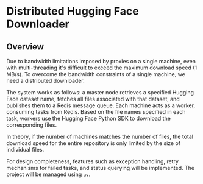 # Distributed Hugging Face Downloader

## Overview

Due to bandwidth limitations imposed by proxies on a single machine, even with multi-threading it's difficult to exceed the maximum download speed (1 MB/s). To overcome the bandwidth constraints of a single machine, we need a distributed downloader.

The system works as follows: a master node retrieves a specified Hugging Face dataset name, fetches all files associated with that dataset, and publishes them to a Redis message queue. Each machine acts as a worker, consuming tasks from Redis. Based on the file names specified in each task, workers use the Hugging Face Python SDK to download the corresponding files.

In theory, if the number of machines matches the number of files, the total download speed for the entire repository is only limited by the size of individual files.

For design completeness, features such as exception handling, retry mechanisms for failed tasks, and status querying will be implemented. The project will be managed using `uv`.
